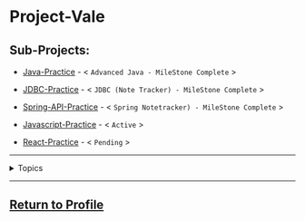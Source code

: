 # Project-Vale

## Sub-Projects:

- [Java-Practice](https://github.com/MorickClive/Vale-Java-Practice) - < `Advanced Java - MileStone Complete` >

- [JDBC-Practice](https://github.com/MorickClive/Vale-JDBC-Practice) - < `JDBC (Note Tracker) - MileStone Complete` >

- [Spring-API-Practice](https://github.com/MorickClive/Vale-SpringREST-Practice) - < `Spring Notetracker) - MileStone Complete` >

- [Javascript-Practice](https://github.com/MorickClive/Vale-Javascript-Practice) - < `Active` >

- [React-Practice](https://github.com/MorickClive) - < `Pending` >

---

<details><summary>Topics</summary>
  
Java:
- Java Procedural Programming <`Complete`>
- Object-Oriented Programming <`Complete`>
- Threading & Concurency <`Complete`>
- JDBC <`Complete`>

SQL
- DDL <`Complete`>
- DML <`Complete`>
- DQL
- Entity Relationship Diagrams (ERDs) <`Complete`>
- One-to-One Relationships <`Complete`>
- One-to-Many Relationships <`Complete`>

Spring
- Beans <`Complete`>
- MVC/CRUD Application <`Complete`>

Junit:
- Unit Testing <`Complete`>
- Integration Testing
- System Testing
- User Acceptance Testing
  - Behaviour-Driven Development (BDD)
- Mocking/Reflection 

HTML, CSS:
- DOM:
  - Tags
  - Attributes
- Cascading Style Sheet:
  - Styling
  - Classes/ID
  - Element alignment
  - Flexbox

Javascript:
- Procedural
- AJAX (Asynchronous JavaScript And XML)
- API Requests
- REACT framework
  
</details>

---

## [Return to Profile](https://github.com/MorickClive)
